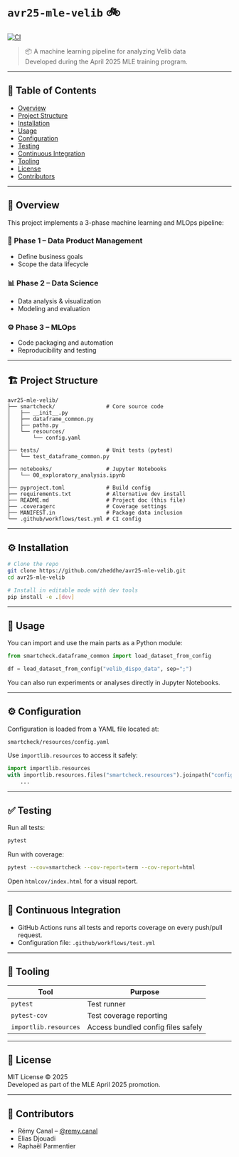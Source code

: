 # `avr25-mle-velib` 🚲

<!-- TODO: add a codecov account and report it
[![codecov](https://codecov.io/gh/USERNAME/REPO/branch/main/graph/badge.svg)](https://codecov.io/gh/USERNAME/REPO)
-->
[![CI](https://github.com/zheddhe/avr25-mle-velib/actions/workflows/test.yml/badge.svg)](https://github.com/zheddhe/avr25-mle-velib/actions)

> 📦 A machine learning pipeline for analyzing Velib data  
> Developed during the April 2025 MLE training program.

---

## 🧠 Table of Contents

- [Overview](#-overview)
- [Project Structure](#-project-structure)
- [Installation](#-installation)
- [Usage](#-usage)
- [Configuration](#-configuration)
- [Testing](#-testing)
- [Continuous Integration](#-continuous-integration)
- [Tooling](#-tooling)
- [License](#-license)
- [Contributors](#-contributors)

---

## 🧠 Overview

This project implements a 3-phase machine learning and MLOps pipeline:

### 📐 Phase 1 – Data Product Management
- Define business goals
- Scope the data lifecycle

### 📊 Phase 2 – Data Science
- Data analysis & visualization
- Modeling and evaluation

### ⚙️ Phase 3 – MLOps
- Code packaging and automation
- Reproducibility and testing

---

## 🏗️ Project Structure

```text
avr25-mle-velib/
├── smartcheck/                # Core source code
│   ├── __init__.py
│   ├── dataframe_common.py
│   ├── paths.py
│   └── resources/
│       └── config.yaml
│
├── tests/                     # Unit tests (pytest)
│   └── test_dataframe_common.py
│
├── notebooks/                 # Jupyter Notebooks
│   └── 00_exploratory_analysis.ipynb
│
├── pyproject.toml             # Build config
├── requirements.txt           # Alternative dev install
├── README.md                  # Project doc (this file)
├── .coveragerc                # Coverage settings
├── MANIFEST.in                # Package data inclusion
└── .github/workflows/test.yml # CI config
```

---

## ⚙️ Installation

```bash
# Clone the repo
git clone https://github.com/zheddhe/avr25-mle-velib.git
cd avr25-mle-velib

# Install in editable mode with dev tools
pip install -e .[dev]
```

---

## 🚀 Usage

You can import and use the main parts as a Python module:

```python
from smartcheck.dataframe_common import load_dataset_from_config

df = load_dataset_from_config("velib_dispo_data", sep=";")
```

You can also run experiments or analyses directly in Jupyter Notebooks.

---

## ⚙️ Configuration

Configuration is loaded from a YAML file located at:

```
smartcheck/resources/config.yaml
```

Use `importlib.resources` to access it safely:

```python
import importlib.resources
with importlib.resources.files("smartcheck.resources").joinpath("config.yaml").open("r") as f:
    ...
```

---

## ✅ Testing

Run all tests:

```bash
pytest
```

Run with coverage:

```bash
pytest --cov=smartcheck --cov-report=term --cov-report=html
```

Open `htmlcov/index.html` for a visual report.

---

## 🔄 Continuous Integration

- GitHub Actions runs all tests and reports coverage on every push/pull request.
- Configuration file: `.github/workflows/test.yml`
<!-- TODO: add a codecov account and report it
- Coverage report is sent to Codecov (badge above).
-->

---

## 🧰 Tooling

| Tool               | Purpose                                    |
|--------------------|--------------------------------------------|
| `pytest`           | Test runner                                |
| `pytest-cov`       | Test coverage reporting                    |
| `importlib.resources` | Access bundled config files safely     |

---

## 📄 License

MIT License © 2025  
Developed as part of the MLE April 2025 promotion.

---

## 👥 Contributors

- Rémy Canal – [@remy.canal](mailto:remy.canal@live.fr)  
- Elias Djouadi  
- Raphaël Parmentier
